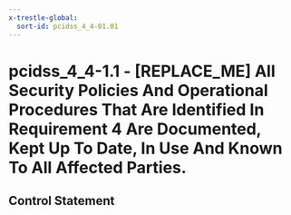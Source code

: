 ```yaml
---
x-trestle-global:
  sort-id: pcidss_4_4-01.01
---
```


# pcidss_4_4-1.1 - \[REPLACE_ME\] All Security Policies And Operational Procedures That Are Identified In Requirement 4 Are Documented, Kept Up To Date, In Use And Known To All Affected Parties.

## Control Statement
